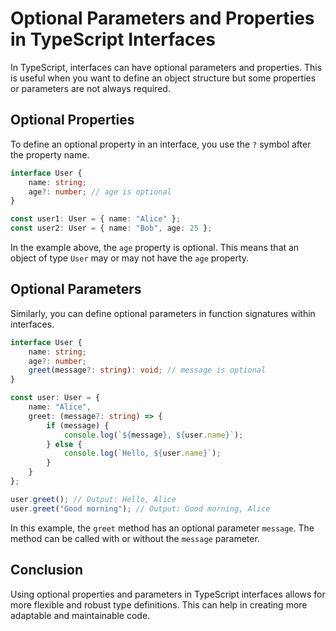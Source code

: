 # Optional Parameters and Properties in TypeScript Interfaces

In TypeScript, interfaces can have optional parameters and properties. This is useful when you want to define an object structure but some properties or parameters are not always required.

## Optional Properties

To define an optional property in an interface, you use the `?` symbol after the property name.

```typescript
interface User {
    name: string;
    age?: number; // age is optional
}

const user1: User = { name: "Alice" };
const user2: User = { name: "Bob", age: 25 };
```

In the example above, the `age` property is optional. This means that an object of type `User` may or may not have the `age` property.

## Optional Parameters

Similarly, you can define optional parameters in function signatures within interfaces.

```typescript
interface User {
    name: string;
    age?: number;
    greet(message?: string): void; // message is optional
}

const user: User = {
    name: "Alice",
    greet: (message?: string) => {
        if (message) {
            console.log(`${message}, ${user.name}`);
        } else {
            console.log(`Hello, ${user.name}`);
        }
    }
};

user.greet(); // Output: Hello, Alice
user.greet("Good morning"); // Output: Good morning, Alice
```

In this example, the `greet` method has an optional parameter `message`. The method can be called with or without the `message` parameter.

## Conclusion

Using optional properties and parameters in TypeScript interfaces allows for more flexible and robust type definitions. This can help in creating more adaptable and maintainable code.
